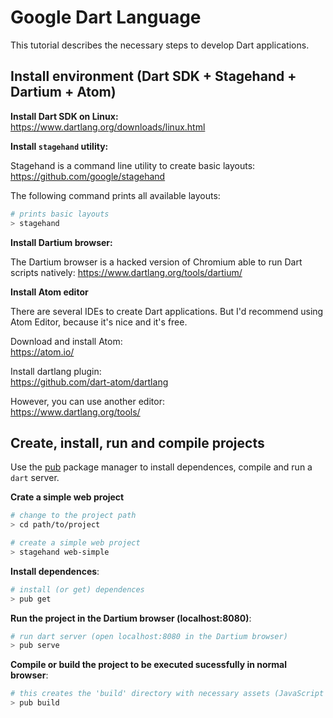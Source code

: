 # Google Dart Language

This tutorial describes the necessary steps to develop Dart applications.

## Install environment (Dart SDK + Stagehand + Dartium + Atom)

**Install Dart SDK on Linux:**  
https://www.dartlang.org/downloads/linux.html

**Install `stagehand` utility:**  

Stagehand is a command line utility to create basic layouts:  
https://github.com/google/stagehand

The following command prints all available layouts:  
```bash
# prints basic layouts
> stagehand
```

**Install Dartium browser:**

The Dartium browser is a hacked version of Chromium able to run Dart scripts natively:   https://www.dartlang.org/tools/dartium/

**Install Atom editor**

There are several IDEs to create Dart applications. But I'd recommend using Atom Editor, because it's nice and it's free.

Download and install Atom:  
https://atom.io/

Install dartlang plugin:  
https://github.com/dart-atom/dartlang

However, you can use another editor:  
https://www.dartlang.org/tools/

## Create, install, run and compile projects

Use the [pub](https://pub.dartlang.org/) package manager to install dependences, compile and run a `dart` server.

**Crate a simple web project**
```bash
# change to the project path
> cd path/to/project

# create a simple web project
> stagehand web-simple
```

**Install dependences**:
```bash
# install (or get) dependences
> pub get
```

**Run the project in the Dartium browser (localhost:8080)**:
```bash
# run dart server (open localhost:8080 in the Dartium browser)
> pub serve
```

**Compile or build the project to be executed sucessfully in normal browser**:
```bash
# this creates the 'build' directory with necessary assets (JavaScript files, etc...)
> pub build
```
